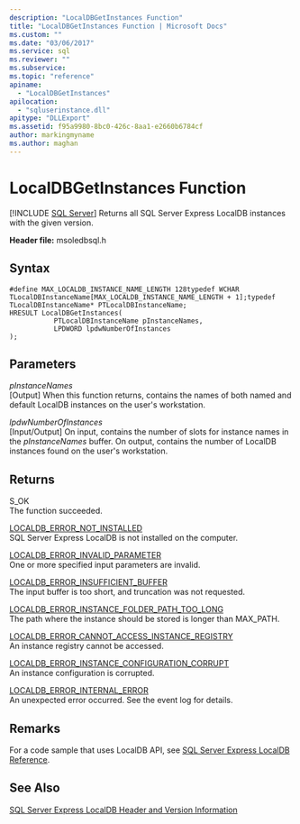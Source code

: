 ```yaml
---
description: "LocalDBGetInstances Function"
title: "LocalDBGetInstances Function | Microsoft Docs"
ms.custom: ""
ms.date: "03/06/2017"
ms.service: sql
ms.reviewer: ""
ms.subservice: 
ms.topic: "reference"
apiname: 
  - "LocalDBGetInstances"
apilocation: 
  - "sqluserinstance.dll"
apitype: "DLLExport"
ms.assetid: f95a9980-8bc0-426c-8aa1-e2660b6784cf
author: markingmyname
ms.author: maghan
---
```

# LocalDBGetInstances Function
 [!INCLUDE [SQL Server](../../includes/applies-to-version/sqlserver.md)]
  Returns all SQL Server Express LocalDB instances with the given version.  
  
 **Header file:** msoledbsql.h  
  
## Syntax  
  
```  
#define MAX_LOCALDB_INSTANCE_NAME_LENGTH 128typedef WCHAR TLocalDBInstanceName[MAX_LOCALDB_INSTANCE_NAME_LENGTH + 1];typedef TLocalDBInstanceName* PTLocalDBInstanceName;  
HRESULT LocalDBGetInstances(  
           PTLocalDBInstanceName pInstanceNames,  
           LPDWORD lpdwNumberOfInstances  
);  
```  
  
## Parameters  
 *pInstanceNames*  
 [Output] When this function returns, contains the names of both named and default LocalDB instances on the user's workstation.  
  
 *lpdwNumberOfInstances*  
 [Input/Output] On input, contains the number of slots for instance names in the *pInstanceNames* buffer. On output, contains the number of LocalDB instances found on the user's workstation.  
  
## Returns  
 S_OK  
 The function succeeded.  
  
 [LOCALDB_ERROR_NOT_INSTALLED](../../relational-databases/express-localdb-error-messages/localdb-error-not-installed.md)  
 SQL Server Express LocalDB is not installed on the computer.  
  
 [LOCALDB_ERROR_INVALID_PARAMETER](../../relational-databases/express-localdb-error-messages/localdb-error-invalid-parameter.md)  
 One or more specified input parameters are invalid.  
  
 [LOCALDB_ERROR_INSUFFICIENT_BUFFER](../../relational-databases/express-localdb-error-messages/localdb-error-insufficient-buffer.md)  
 The input buffer is too short, and truncation was not requested.  
  
 [LOCALDB_ERROR_INSTANCE_FOLDER_PATH_TOO_LONG](../../relational-databases/express-localdb-error-messages/localdb-error-instance-folder-path-too-long.md)  
 The path where the instance should be stored is longer than MAX_PATH.  
  
 [LOCALDB_ERROR_CANNOT_ACCESS_INSTANCE_REGISTRY](../../relational-databases/express-localdb-error-messages/localdb-error-cannot-access-instance-registry.md)  
 An instance registry cannot be accessed.  
  
 [LOCALDB_ERROR_INSTANCE_CONFIGURATION_CORRUPT](../../relational-databases/express-localdb-error-messages/localdb-error-instance-configuration-corrupt.md)  
 An instance configuration is corrupted.  
  
 [LOCALDB_ERROR_INTERNAL_ERROR](../../relational-databases/express-localdb-error-messages/localdb-error-internal-error.md)  
 An unexpected error occurred. See the event log for details.  
  
## Remarks  
 For a code sample that uses LocalDB API, see [SQL Server Express LocalDB Reference](../../relational-databases/sql-server-express-localdb-reference.md).  
  
## See Also  
 [SQL Server Express LocalDB Header and Version Information](../../relational-databases/express-localdb-instance-apis/sql-server-express-localdb-header-and-version-information.md)  
  
  
